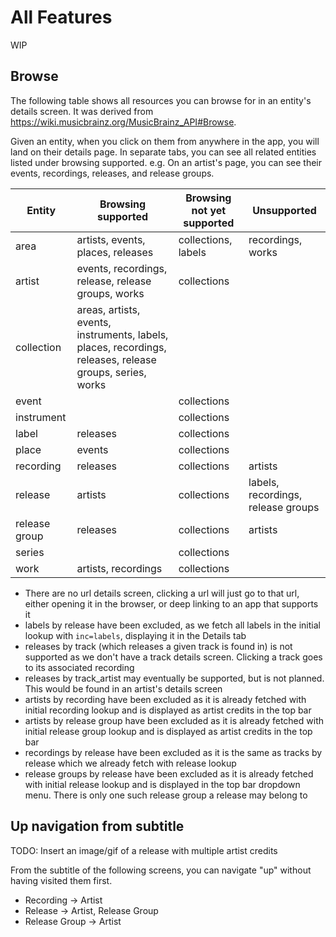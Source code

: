 # All Features

WIP

## Browse

The following table shows all resources you can browse for in an entity's details screen.
It was derived from https://wiki.musicbrainz.org/MusicBrainz_API#Browse.

Given an entity, when you click on them from anywhere in the app, you will land on their details page.
In separate tabs, you can see all related entities listed under browsing supported.
e.g. On an artist's page, you can see their events, recordings, releases, and release groups.

| Entity        | Browsing supported                                                                                       | Browsing not yet supported | Unsupported                         |
|---------------|----------------------------------------------------------------------------------------------------------|----------------------------|-------------------------------------|
| area          | artists, events, places, releases                                                                        | collections, labels        | recordings, works                   |
| artist        | events, recordings, release, release groups, works                                                       | collections                |
| collection    | areas, artists, events, instruments, labels, places, recordings, releases, release groups, series, works |                            |
| event         |                                                                                                          | collections                |
| instrument    |                                                                                                          | collections                |
| label         | releases                                                                                                 | collections                |
| place         | events                                                                                                   | collections                |
| recording     | releases                                                                                                 | collections                | artists                             |
| release       | artists                                                                                                  | collections                | labels, recordings, release groups  |
| release group | releases                                                                                                 | collections                | artists                             |
| series        |                                                                                                          | collections                |
| work          | artists, recordings                                                                                      | collections                |

- There are no url details screen, clicking a url will just go to that url, either opening it in the browser, or deep linking to an app that supports it
- labels by release have been excluded, as we fetch all labels in the initial lookup with `inc=labels`, displaying it in the Details tab
- releases by track (which releases a given track is found in) is not supported as we don't have a track details screen. Clicking a track goes to its associated recording
- releases by track_artist may eventually be supported, but is not planned. This would be found in an artist's details screen
- artists by recording have been excluded as it is already fetched with initial recording lookup and is displayed as artist credits in the top bar
- artists by release group have been excluded as it is already fetched with initial release group lookup and is displayed as artist credits in the top bar
- recordings by release have been excluded as it is the same as tracks by release which we already fetch with release lookup
- release groups by release have been excluded as it is already fetched with initial release lookup and is displayed in the top bar dropdown menu. There is only one such release group a release may belong to


## Up navigation from subtitle

TODO: Insert an image/gif of a release with multiple artist credits

From the subtitle of the following screens, you can navigate "up" without having visited them first.

- Recording -> Artist
- Release -> Artist, Release Group
- Release Group -> Artist
